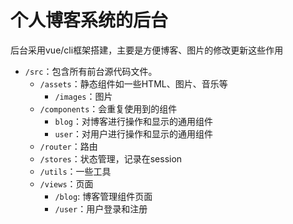 # 个人博客系统的后台

后台采用vue/cli框架搭建，主要是方便博客、图片的修改更新这些作用

- `/src`：包含所有前台源代码文件。
    - `/assets`：静态组件如一些HTML、图片、音乐等
        - `/images`：图片
    - `/components`：会重复使用到的组件
        - `blog`：对博客进行操作和显示的通用组件
        - `user`：对用户进行操作和显示的通用组件
    - `/router`：路由
    - `/stores`：状态管理，记录在session
    - `/utils`：一些工具
    - `/views`：页面
        - `/blog`: 博客管理组件页面
        - `/user`：用户登录和注册